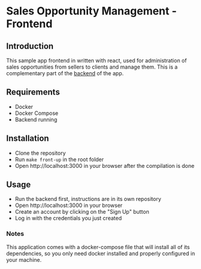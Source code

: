 # Sales Opportunity Management - Frontend
## Introduction
This sample app frontend in written with react, 
used for administration of sales opportunities from sellers to clients and manage them.
This is a complementary part of the [backend](https://github.com/ikarolaborda/sales-opportunity-backend) of the app.

## Requirements
- Docker
- Docker Compose
- Backend running

## Installation
- Clone the repository
- Run `make front-up` in the root folder
- Open http://localhost:3000 in your browser after the compilation is done

## Usage
- Run the backend first, instructions are in its own repository
- Open http://localhost:3000 in your browser
- Create an account by clicking on the "Sign Up" button
- Log in with the credentials you just created

### Notes
This application comes with a docker-compose file that will install all of its dependencies,
so you only need docker installed and properly configured in your machine.